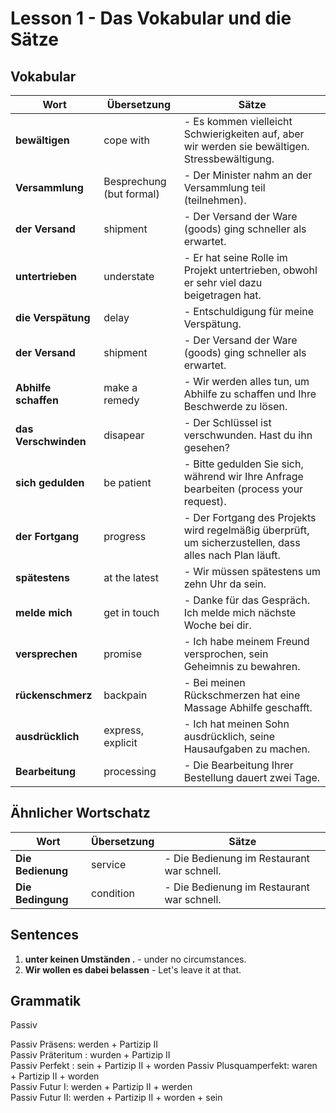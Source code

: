 # Lesson 1 - Das Vokabular und die Sätze

## Vokabular

| Wort       | Übersetzung | Sätze                                                                 |
|------------|-------------|------------------------------------------------------------------------|
| **bewältigen** | cope with     | - Es kommen vielleicht Schwierigkeiten auf, aber wir werden sie bewältigen. Stressbewältigung. |
| **Versammlung** | Besprechung (but formal)   | - Der Minister nahm an der Versammlung teil (teilnehmen). |
| **der Versand** | shipment   | - Der Versand der Ware (goods) ging schneller als erwartet. |
| **untertrieben** | understate   | - Er hat seine Rolle im Projekt untertrieben, obwohl er sehr viel dazu beigetragen hat. |
| **die Verspätung** | delay   | - Entschuldigung für meine Verspätung. |
| **der Versand** | shipment   | - Der Versand der Ware (goods) ging schneller als erwartet. |
| **Abhilfe schaffen** | make a remedy   | - Wir werden alles tun, um Abhilfe zu schaffen und Ihre Beschwerde zu lösen. |
| **das Verschwinden** | disapear   | - Der Schlüssel ist verschwunden. Hast du ihn gesehen? |
| **sich gedulden** | be patient   | - Bitte gedulden Sie sich, während wir Ihre Anfrage bearbeiten (process your request). |
| **der Fortgang** | progress   | - Der Fortgang des Projekts wird regelmäßig überprüft, um sicherzustellen, dass alles nach Plan läuft. |
| **spätestens** | at the latest   | - Wir müssen spätestens um zehn Uhr da sein. |
| **melde mich** | get in touch  | - Danke für das Gespräch. Ich melde mich nächste Woche bei dir. |
| **versprechen** | promise  | - Ich habe meinem Freund versprochen, sein Geheimnis zu bewahren. |
| **rückenschmerz** | backpain  | - Bei meinen Rückschmerzen hat eine Massage Abhilfe geschafft. |
| **ausdrücklich** | express, explicit  | - Ich hat meinen Sohn ausdrücklich, seine Hausaufgaben zu machen. |
| **Bearbeitung** | processing   | - Die Bearbeitung Ihrer Bestellung dauert zwei Tage. |


## Ähnlicher Wortschatz

| Wort       | Übersetzung | Sätze                                                                 |
|------------|-------------|------------------------------------------------------------------------|
| **Die Bedienung** | service     | - Die Bedienung im Restaurant war schnell. |
| **Die Bedingung** | condition     | - Die Bedienung im Restaurant war schnell. |



## Sentences

1. **unter keinen Umständen .** - under no circumstances.
2. **Wir wollen es dabei belassen** - Let's leave it at that.


## Grammatik
Passiv

Passiv Präsens:                     werden   +      Partizip II    
Passiv Präteritum :                wurden    +      Partizip II   
Passiv Perfekt :                     sein    +      Partizip II     +     worden 
Passiv Plusquamperfekt:             waren    +      Partizip II     +     worden    
Passiv Futur I:                    werden    +      Partizip II     +     werden   
Passiv Futur II:                   werden    +      Partizip II     +     worden     +    sein

